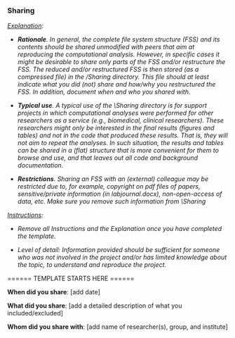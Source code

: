### Sharing



<u>*Explanation*</u>:

* ***Rationale**. In general, the complete file system structure (FSS) and its contents should be shared unmodified with peers that aim at reproducing the computational analysis. However, in specific cases it might be desirable to share only parts of the FSS  and/or restructure the FSS. The reduced and/or restructured FSS is then stored (as a compressed file) in the /Sharing directory.  This file should at least indicate what you did (not) share and how/why you restructured the FSS. In addition, document when and who you shared with.* 

* ***Typical use**. A typical use of the \Sharing directory is for support projects in which computational analyses were performed for other researchers as a service (e.g., biomedical, clinical researchers). These researchers might only be interested in the final results (figures and tables) and not in the code that produced these results. That is, they will not aim to repeat the analyses. In such situation, the results and tables can be shared in a (flat) structure that is more convenient for them to browse and use, and that leaves out all code and background documentation.* 

* ***Restrictions**. Sharing an FSS with an (external) colleague may be restricted due to, for example, copyright on pdf files of papers, sensitive/private information (in labjournal.docx), non-open-access of data, etc. Make sure you remove such information from \Sharing* 



*<u>Instructions</u>:* 

* *Remove all Instructions and the Explanation once you have completed the template.*

* *Level of detail: Information provided should be sufficient for someone who was not involved in the project and/or has limited knowledge about the topic,  to understand and reproduce the project.* 

  


====== TEMPLATE STARTS HERE ======



**When did you share**: [add date]



**What did you share**: [add a detailed description of what you included/excluded]



**Whom did you share with**: [add name of researcher(s), group, and institute]

